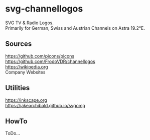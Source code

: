 
# svg-channellogos
SVG TV &amp; Radio Logos.<br/>
Primarily for German, Swiss and Austrian Channels on Astra 19.2°E.<br/>

## Sources
https://github.com/picons/picons<br/>
https://github.com/FrodoVDR/channellogos<br/>
https://wikipedia.org<br/>
Company Websites<br/>

## Utilities
https://inkscape.org<br/>
https://jakearchibald.github.io/svgomg<br/>

## HowTo
ToDo...
